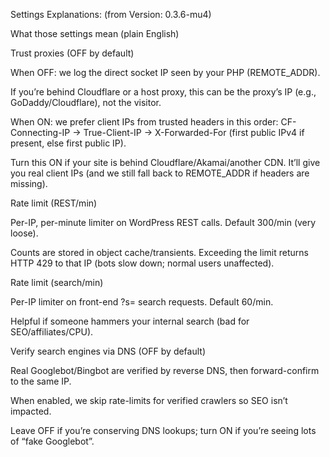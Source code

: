 Settings Explanations: (from Version: 0.3.6-mu4)

What those settings mean (plain English)

Trust proxies (OFF by default)

When OFF: we log the direct socket IP seen by your PHP (REMOTE_ADDR).

If you’re behind Cloudflare or a host proxy, this can be the proxy’s IP (e.g., GoDaddy/Cloudflare), not the visitor.

When ON: we prefer client IPs from trusted headers in this order:
CF-Connecting-IP → True-Client-IP → X-Forwarded-For (first public IPv4 if present, else first public IP).

Turn this ON if your site is behind Cloudflare/Akamai/another CDN. It’ll give you real client IPs (and we still fall back to REMOTE_ADDR if headers are missing).

Rate limit (REST/min)

Per-IP, per-minute limiter on WordPress REST calls. Default 300/min (very loose).

Counts are stored in object cache/transients. Exceeding the limit returns HTTP 429 to that IP (bots slow down; normal users unaffected).

Rate limit (search/min)

Per-IP limiter on front-end ?s= search requests. Default 60/min.

Helpful if someone hammers your internal search (bad for SEO/affiliates/CPU).

Verify search engines via DNS (OFF by default)

Real Googlebot/Bingbot are verified by reverse DNS, then forward-confirm to the same IP.

When enabled, we skip rate-limits for verified crawlers so SEO isn’t impacted.

Leave OFF if you’re conserving DNS lookups; turn ON if you’re seeing lots of “fake Googlebot”.